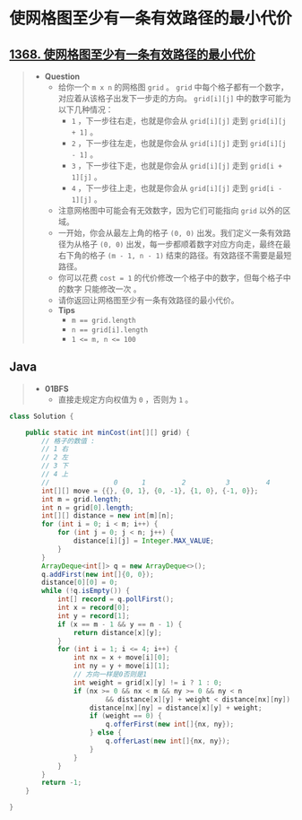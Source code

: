 # 使网格图至少有一条有效路径的最小代价

## [1368. 使网格图至少有一条有效路径的最小代价](https://leetcode.cn/problems/minimum-cost-to-make-at-least-one-valid-path-in-a-grid/)

> - **Question**
>   - 给你一个 `m x n` 的网格图 `grid` 。 `grid` 中每个格子都有一个数字，对应着从该格子出发下一步走的方向。 `grid[i][j]` 中的数字可能为以下几种情况：
>     - `1` ，下一步往右走，也就是你会从 `grid[i][j]` 走到 `grid[i][j + 1]` 。
>     - `2` ，下一步往左走，也就是你会从 `grid[i][j]` 走到 `grid[i][j - 1]` 。
>     - `3` ，下一步往下走，也就是你会从 `grid[i][j]` 走到 `grid[i + 1][j]` 。
>     - `4` ，下一步往上走，也就是你会从 `grid[i][j]` 走到 `grid[i - 1][j]` 。
>   - 注意网格图中可能会有无效数字，因为它们可能指向 `grid` 以外的区域。
>   - 一开始，你会从最左上角的格子 `(0, 0)` 出发。我们定义一条有效路径为从格子 `(0, 0)` 出发，每一步都顺着数字对应方向走，最终在最右下角的格子 `(m - 1, n - 1)` 结束的路径。有效路径不需要是最短路径。
>   - 你可以花费 `cost = 1` 的代价修改一个格子中的数字，但每个格子中的数字 只能修改一次 。
>   - 请你返回让网格图至少有一条有效路径的最小代价。
>   - **Tips**
>     - `m == grid.length`
>     - `n == grid[i].length`
>     - `1 <= m, n <= 100`

## Java

> - **01BFS**
>   - 直接走规定方向权值为 `0` ，否则为 `1` 。

```java
class Solution {

    public static int minCost(int[][] grid) {
        // 格子的数值 :
        // 1 右
        // 2 左
        // 3 下
        // 4 上
        //                0      1         2          3         4
        int[][] move = {{}, {0, 1}, {0, -1}, {1, 0}, {-1, 0}};
        int m = grid.length;
        int n = grid[0].length;
        int[][] distance = new int[m][n];
        for (int i = 0; i < m; i++) {
            for (int j = 0; j < n; j++) {
                distance[i][j] = Integer.MAX_VALUE;
            }
        }
        ArrayDeque<int[]> q = new ArrayDeque<>();
        q.addFirst(new int[]{0, 0});
        distance[0][0] = 0;
        while (!q.isEmpty()) {
            int[] record = q.pollFirst();
            int x = record[0];
            int y = record[1];
            if (x == m - 1 && y == n - 1) {
                return distance[x][y];
            }
            for (int i = 1; i <= 4; i++) {
                int nx = x + move[i][0];
                int ny = y + move[i][1];
                // 方向一样是0否则是1
                int weight = grid[x][y] != i ? 1 : 0;
                if (nx >= 0 && nx < m && ny >= 0 && ny < n
                        && distance[x][y] + weight < distance[nx][ny]) {
                    distance[nx][ny] = distance[x][y] + weight;
                    if (weight == 0) {
                        q.offerFirst(new int[]{nx, ny});
                    } else {
                        q.offerLast(new int[]{nx, ny});
                    }
                }
            }
        }
        return -1;
    }

}
```
